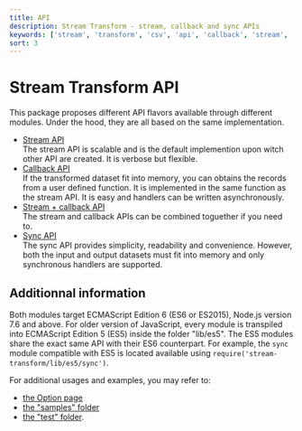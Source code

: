 ```yaml
---
title: API
description: Stream Transform - stream, callback and sync APIs
keywords: ['stream', 'transform', 'csv', 'api', 'callback', 'stream', 'sync', 'promise']
sort: 3
---
```


# Stream Transform API

This package proposes different API flavors available through different modules. Under the hood, they are all based on the same implementation.

* [Stream API](/transform/api/stream/)   
  The stream API is scalable and is the default implemention upon witch other API are created. It is verbose but flexible.
* [Callback API](/transform/api/callback/)   
  If the transformed dataset fit into memory, you can obtains the records from a user defined function. It is implemented in the same function as the stream API. It is easy and handlers can be written asynchronously.
* [Stream + callback API](/transform/api/mixed/)  
  The stream and callback APIs can be combined toguether if you need to.
* [Sync API](/transform/api/sync/)   
  The sync API provides simplicity, readability and convenience. However, both the input and output datasets must fit into memory and only synchronous handlers are supported.

## Additionnal information

Both modules target ECMAScript Edition 6 (ES6 or ES2015), Node.js version 7.6 and above. For older version of JavaScript, every module is transpiled into ECMAScript Edition 5 (ES5) inside the folder "lib/es5". The ES5 modules share the exact same API with their ES6 counterpart. For example, the `sync` module compatible with ES5 is located available using `require('stream-transform/lib/es5/sync')`.

For additional usages and examples, you may refer to:

* [the Option page](/transform/option/)
* [the "samples" folder](https://github.com/adaltas/node-stream-transform/tree/master/samples)
* [the "test" folder](https://github.com/adaltas/node-stream-transform/tree/master/test).
